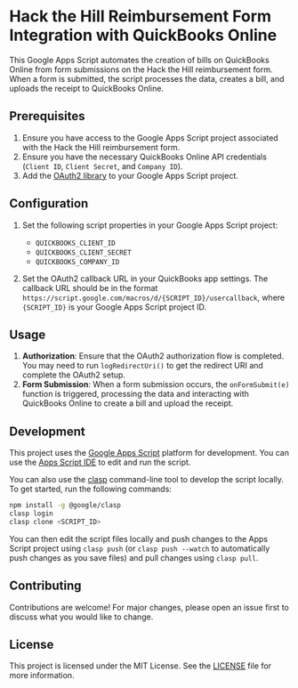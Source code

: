 # Hack the Hill Reimbursement Form Integration with QuickBooks Online

This Google Apps Script automates the creation of bills on QuickBooks Online from form submissions on the Hack the Hill reimbursement form. When a form is submitted, the script processes the data, creates a bill, and uploads the receipt to QuickBooks Online.

## Prerequisites

1. Ensure you have access to the Google Apps Script project associated with the Hack the Hill reimbursement form.
2. Ensure you have the necessary QuickBooks Online API credentials (`Client ID`, `Client Secret`, and `Company ID`).
3. Add the [OAuth2 library](https://github.com/googleworkspace/apps-script-oauth2) to your Google Apps Script project.

## Configuration

1. Set the following script properties in your Google Apps Script project:
   - `QUICKBOOKS_CLIENT_ID`
   - `QUICKBOOKS_CLIENT_SECRET`
   - `QUICKBOOKS_COMPANY_ID`

2. Set the OAuth2 callback URL in your QuickBooks app settings. The callback URL should be in the format `https://script.google.com/macros/d/{SCRIPT_ID}/usercallback`, where `{SCRIPT_ID}` is your Google Apps Script project ID.

## Usage

1. **Authorization**: Ensure that the OAuth2 authorization flow is completed. You may need to run `logRedirectUri()` to get the redirect URI and complete the OAuth2 setup.
2. **Form Submission**: When a form submission occurs, the `onFormSubmit(e)` function is triggered, processing the data and interacting with QuickBooks Online to create a bill and upload the receipt.

## Development

This project uses the [Google Apps Script](https://developers.google.com/apps-script) platform for development. You can use the [Apps Script IDE](https://script.google.com) to edit and run the script.

You can also use the [clasp](https://developers.google.com/apps-script/guides/clasp) command-line tool to develop the script locally. To get started, run the following commands:

```bash
npm install -g @google/clasp
clasp login
clasp clone <SCRIPT_ID>
```

You can then edit the script files locally and push changes to the Apps Script project using `clasp push` (or `clasp push --watch` to automatically push changes as you save files) and pull changes using `clasp pull`.

## Contributing

Contributions are welcome! For major changes, please open an issue first to discuss what you would like to change.

## License

This project is licensed under the MIT License. See the [LICENSE](LICENSE) file for more information.
